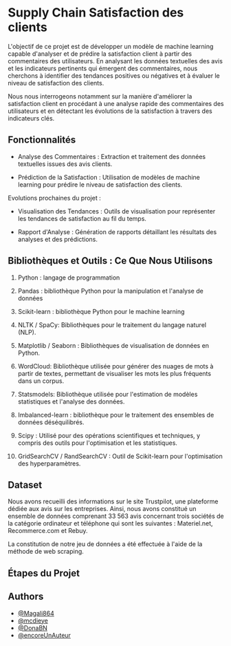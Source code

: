 
# Supply Chain Satisfaction des clients

L'objectif de ce projet est de développer un modèle de machine learning capable d'analyser et de prédire la satisfaction client à partir des commentaires des utilisateurs. En analysant les données textuelles des avis et les indicateurs pertinents qui émergent des commentaires, nous cherchons à identifier des tendances positives ou négatives et à évaluer le niveau de satisfaction des clients.

Nous nous interrogeons notamment sur la manière d'améliorer la satisfaction client en procédant à une analyse rapide des commentaires des utilisateurs et en détectant les évolutions de la satisfaction à travers des indicateurs clés.


## Fonctionnalités

- Analyse des Commentaires : Extraction et traitement des données textuelles issues des avis clients.

- Prédiction de la Satisfaction : Utilisation de modèles de machine learning pour prédire le niveau de satisfaction des clients.


Evolutions prochaines du projet :
- Visualisation des Tendances : Outils de visualisation pour représenter les tendances de satisfaction au fil du temps.

- Rapport d'Analyse : Génération de rapports détaillant les résultats des analyses et des prédictions.
  
## Bibliothèques et Outils : Ce Que Nous Utilisons



1. Python : langage de programmation

2. Pandas : bibliothèque Python pour la manipulation et l'analyse de données

3. Scikit-learn : bibliothèque Python pour le machine learning

4. NLTK / SpaCy: Bibliothèques pour le traitement du langage naturel (NLP).

5. Matplotlib / Seaborn : Bibliothèques de visualisation de données en Python. 

6. WordCloud: Bibliothèque utilisée pour générer des nuages de mots à partir de textes, permettant de visualiser les mots les plus fréquents dans un corpus.

7. Statsmodels: Bibliothèque utilisée pour l'estimation de modèles statistiques et l'analyse des données. 

8. Imbalanced-learn : bibliothèque pour le traitement des ensembles de données déséquilibrés.

9. Scipy : Utilisé pour des opérations scientifiques et techniques, y compris des outils pour l'optimisation et les statistiques.

10. GridSearchCV / RandSearchCV : Outil de Scikit-learn pour l'optimisation des hyperparamètres.


## Dataset
Nous avons recueilli des informations sur le site Trustpilot, une plateforme dédiée aux avis sur les entreprises.
Ainsi, nous avons constitué un ensemble de données comprenant 33 563 avis concernant trois sociétés de la catégorie ordinateur et téléphone qui sont les suivantes : Materiel.net, Recommerce.com et Rebuy.

La constitution de notre jeu de données a été effectuée à l'aide de la méthode de web scraping. 
## Étapes du Projet

## Authors

- [@Magali864](https://www.github.com/Magali864)
- [@mcdieye](https://github.com/mcdieye)
- [@DonaBN](https://github.com/DonaBN)
- [@encoreUnAuteur](https://www.github.com/encoreUnAuteur)

